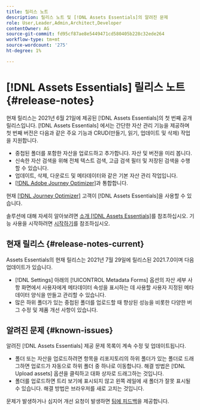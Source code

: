 ```yaml
---
title: 릴리스 노트
description: 릴리스 노트 및 [!DNL Assets Essentials]의 알려진 문제
role: User,Leader,Admin,Architect,Developer
contentOwner: AG
source-git-commit: fd95cf87ae8e5449471cd580405b228c32ede264
workflow-type: tm+mt
source-wordcount: '275'
ht-degree: 1%

---
```



# [!DNL Assets Essentials] 릴리스 노트 {#release-notes}

현재 릴리스는 2021년 6월 21일에 제공된 [!DNL Assets Essentials]의 첫 번째 공개 릴리스입니다. [!DNL Assets Essentials] 에서는 간단한 자산 관리 기능을 제공하며 첫 번째 버전은 다음과 같은 주요 기능과 CRUD(만들기, 읽기, 업데이트 및 삭제) 작업을 지원합니다.

* 중첩된 폴더를 포함한 자산을 업로드하고 추가합니다. 자산 및 버전을 미리 봅니다.
* 신속한 자산 검색을 위해 전체 텍스트 검색, 고급 검색 필터 및 저장된 검색을 수행할 수 있습니다.
* 업데이트, 삭제, 다운로드 및 메타데이터와 같은 기본 자산 관리 작업입니다.
* [[!DNL Adobe Journey Optimizer]](https://experienceleague.adobe.com/docs/journey-optimizer/using/create-messages/assets-essentials.html)과 통합합니다.

현재 [[!DNL Journey Optimizer]](https://experienceleague.adobe.com/docs/journey-optimizer.html) 고객이 [!DNL Assets Essentials]을 사용할 수 있습니다.

솔루션에 대해 자세히 알아보려면 [소개 [!DNL Assets Essentials]](introduction.md)를 참조하십시오. 기능 사용을 시작하려면 [시작하기](/help/get-started.md)를 참조하십시오.

## 현재 릴리스 {#release-notes-current}

Assets Essentials의 현재 릴리스는 2021년 7월 29일에 릴리스된 2021.7.0이며 다음 업데이트가 있습니다.

* [!DNL Settings] 아래의 [!UICONTROL Metadata Forms] 옵션의 자산 세부 사항 화면에서 사용자에게 메타데이터 속성을 표시하는 데 사용할 사용자 지정된 메타데이터 양식을 만들고 관리할 수 있습니다.
* 많은 하위 폴더가 있는 중첩된 폴더를 업로드할 때 향상된 성능을 비롯한 다양한 버그 수정 및 제품 개선 사항이 있습니다.

## 알려진 문제 {#known-issues}

알려진 [!DNL Assets Essentials] 제공 문제 목록이 계속 수정 및 업데이트됩니다.

* 폴더 또는 자산을 업로드하려면 항목을 리포지토리의 하위 폴더가 있는 폴더로 드래그하면 업로드가 자동으로 하위 폴더 중 하나로 이동합니다. 해결 방법은 [!DNL Upload assets] 옵션을 클릭하고 대화 상자로 드래그하는 것입니다. <!-- CQ-4327753 -->
* 폴더를 업로드하면 트리 보기에 표시되지 않고 왼쪽 레일에 새 폴더가 잘못 표시될 수 있습니다. 해결 방법은 브라우저를 새로 고치는 것입니다. <!-- CQ-4323534 -->

<!--
* Use assets that do not have whitespace in the file names. The replies to comments do not work for such assets.
-->

문제가 발생하거나 심지어 개선 요청이 발생하면 [팀에 피드백](#provide-feedback)을 제공합니다.
